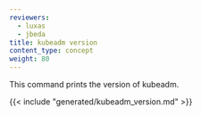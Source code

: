 ```yaml
---
reviewers:
  - luxas
  - jbeda
title: kubeadm version
content_type: concept
weight: 80
---
```


<!-- overview -->

This command prints the version of kubeadm.

<!-- body -->

{{< include "generated/kubeadm_version.md" >}}
